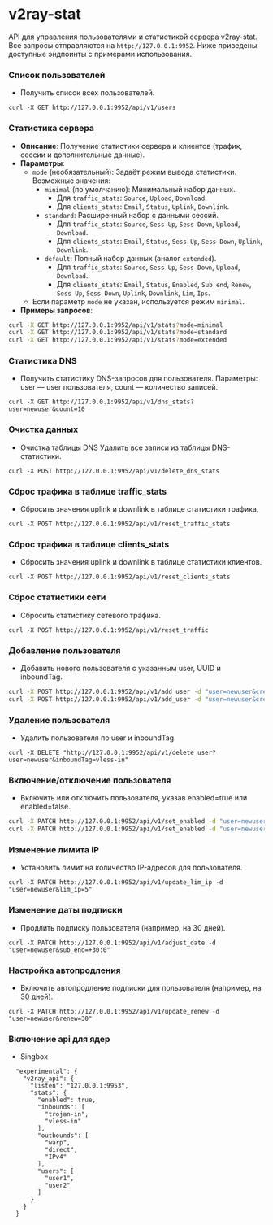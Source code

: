 # v2ray-stat

API для управления пользователями и статистикой сервера v2ray-stat. Все запросы отправляются на `http://127.0.0.1:9952`. Ниже приведены доступные эндпоинты с примерами использования.
### Список пользователей
- Получить список всех пользователей.

`curl -X GET http://127.0.0.1:9952/api/v1/users`

### Статистика сервера

- **Описание**: Получение статистики сервера и клиентов (трафик, сессии и дополнительные данные).
- **Параметры**:
  - `mode` (необязательный): Задаёт режим вывода статистики. Возможные значения:
    - `minimal` (по умолчанию): Минимальный набор данных.
      - Для `traffic_stats`: `Source`, `Upload`, `Download`.
      - Для `clients_stats`: `Email`, `Status`, `Uplink`, `Downlink`.
    - `standard`: Расширенный набор с данными сессий.
      - Для `traffic_stats`: `Source`, `Sess Up`, `Sess Down`, `Upload`, `Download`.
      - Для `clients_stats`: `Email`, `Status`, `Sess Up`, `Sess Down`, `Uplink`, `Downlink`.
    - `default`: Полный набор данных (аналог `extended`).
      - Для `traffic_stats`: `Source`, `Sess Up`, `Sess Down`, `Upload`, `Download`.
      - Для `clients_stats`: `Email`, `Status`, `Enabled`, `Sub end`, `Renew`, `Sess Up`, `Sess Down`, `Uplink`, `Downlink`, `Lim`, `Ips`.
  - Если параметр `mode` не указан, используется режим `minimal`.
- **Примеры запросов**:
```bash
curl -X GET http://127.0.0.1:9952/api/v1/stats?mode=minimal
curl -X GET http://127.0.0.1:9952/api/v1/stats?mode=standard
curl -X GET http://127.0.0.1:9952/api/v1/stats?mode=extended
```

### Статистика DNS
- Получить статистику DNS-запросов для пользователя. Параметры: user — user пользователя, count — количество записей.

`curl -X GET http://127.0.0.1:9952/api/v1/dns_stats?user=newuser&count=10`

### Очистка данных
- Очистка таблицы DNS
Удалить все записи из таблицы DNS-статистики.

`curl -X POST http://127.0.0.1:9952/api/v1/delete_dns_stats`

### Сброс трафика в таблице traffic_stats
- Сбросить значения uplink и downlink в таблице статистики трафика.

`curl -X POST http://127.0.0.1:9952/api/v1/reset_traffic_stats`

### Сброс трафика в таблице clients_stats
- Сбросить значения uplink и downlink в таблице статистики клиентов.

`curl -X POST http://127.0.0.1:9952/api/v1/reset_clients_stats`

### Сброс статистики сети
- Сбросить статистику сетевого трафика.

`curl -X POST http://127.0.0.1:9952/api/v1/reset_traffic`

### Добавление пользователя
- Добавить нового пользователя с указанным user, UUID и inboundTag.

```bash
curl -X POST http://127.0.0.1:9952/api/v1/add_user -d "user=newuser&credential=123e4567-e89b-12d3-a456-426614174000&inboundTag=vless-in"
curl -X POST http://127.0.0.1:9952/api/v1/add_user -d "user=newuser&credential=tAmkh1Sn4NbiJ3pGTF5V9kek1l5LWW&inboundTag=trojan-in"
```

### Удаление пользователя
- Удалить пользователя по user и inboundTag.

`curl -X DELETE "http://127.0.0.1:9952/api/v1/delete_user?user=newuser&inboundTag=vless-in"`

### Включение/отключение пользователя
- Включить или отключить пользователя, указав enabled=true или enabled=false.

```bash
curl -X PATCH http://127.0.0.1:9952/api/v1/set_enabled -d "user=newuser&enabled=true"
curl -X PATCH http://127.0.0.1:9952/api/v1/set_enabled -d "user=newuser&enabled=false"
```

### Изменение лимита IP
- Установить лимит на количество IP-адресов для пользователя.

`curl -X PATCH http://127.0.0.1:9952/api/v1/update_lim_ip -d "user=newuser&lim_ip=5"`

### Изменение даты подписки
- Продлить подписку пользователя (например, на 30 дней).

`curl -X PATCH http://127.0.0.1:9952/api/v1/adjust_date -d "user=newuser&sub_end=+30:0"`

### Настройка автопродления
- Включить автопродление подписки для пользователя (например, на 30 дней).

`curl -X PATCH http://127.0.0.1:9952/api/v1/update_renew -d "user=newuser&renew=30"`

### Включение api для ядер

- Singbox
```
  "experimental": {
    "v2ray_api": {
      "listen": "127.0.0.1:9953",
      "stats": {
        "enabled": true,
        "inbounds": [
          "trojan-in",
          "vless-in"
        ],
        "outbounds": [
          "warp",
          "direct",
          "IPv4"
        ],
        "users": [
          "user1",
          "user2"
        ]
      }
    }
  }
```
